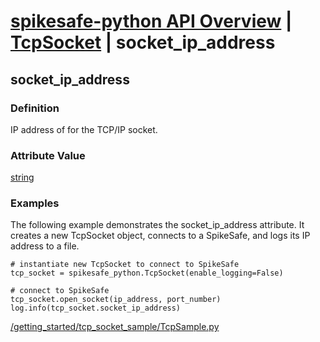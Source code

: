 # [spikesafe-python API Overview](/spikesafe_python_lib_docs/README.md) | [TcpSocket](/spikesafe_python_lib_docs/TcpSocket/README.md) | socket_ip_address

## socket_ip_address

### Definition
IP address of for the TCP/IP socket.

### Attribute Value
[string](https://docs.python.org/3/library/string.html)  

### Examples
The following example demonstrates the socket_ip_address attribute. It creates a new TcpSocket object, connects to a SpikeSafe, and logs its IP address to a file.
```
# instantiate new TcpSocket to connect to SpikeSafe
tcp_socket = spikesafe_python.TcpSocket(enable_logging=False)

# connect to SpikeSafe
tcp_socket.open_socket(ip_address, port_number)  
log.info(tcp_socket.socket_ip_address)
```

[/getting_started/tcp_socket_sample/TcpSample.py](/getting_started/tcp_socket_sample/TcpSample.py)